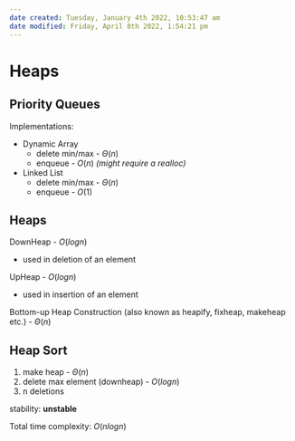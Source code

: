 ```yaml
---
date created: Tuesday, January 4th 2022, 10:53:47 am
date modified: Friday, April 8th 2022, 1:54:21 pm
---
```


# Heaps

## Priority Queues

Implementations:

- Dynamic Array
    - delete min/max - $\Theta(n)$
    - enqueue - $O(n)$ _(might require a realloc)_
- Linked List
    - delete min/max - $\Theta(n)$
    - enqueue - $O(1)$

## Heaps

DownHeap - $O(logn)$

- used in deletion of an element

UpHeap - $O(logn)$

- used in insertion of an element

Bottom-up Heap Construction (also known as heapify, fixheap, makeheap etc.) - $\Theta(n)$

## Heap Sort

1. make heap - $\Theta(n)$
2. delete max element (downheap) - $O(logn)$
3. n deletions

stability: **unstable**

Total time complexity: $O(nlogn)$
